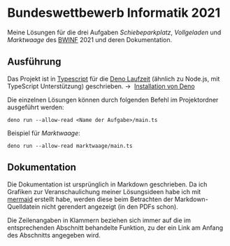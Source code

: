 # Bundeswettbewerb Informatik 2021

Meine Lösungen für die drei Aufgaben _Schiebeparkplatz_, _Vollgeladen_ und _Marktwaage_ des [BWINF](https://bwinf.de/) 2021 und deren Dokumentation.

## Ausführung

Das Projekt ist in [Typescript](https://www.typescriptlang.org/) für die [Deno Laufzeit](https://deno.land/) (ähnlich zu Node.js, mit TypeScript Unterstützung) geschrieben. &rarr;  [Installation von Deno](https://deno.land/#installation)

Die einzelnen Lösungen können durch folgenden Befehl im Projektordner ausgeführt werden:

```
deno run --allow-read <Name der Aufgabe>/main.ts
```

Beispiel für _Marktwaage_:

```
deno run --allow-read marktwaage/main.ts
```

## Dokumentation

Die Dokumentation ist ursprünglich in Markdown geschrieben. Da ich Grafiken zur Veranschaulichung meiner Lösungsideen habe ich mit [mermaid](https://mermaid-js.github.io/mermaid/#/) erstellt habe, werden diese beim Betrachten der Markdown-Quelldatein nicht gerendert angezeigt (in den PDFs schon).

Die Zeilenangaben in Klammern beziehen sich immer auf die im entsprechenden Abschnitt behandelte Funktion, zu der ein Link am Anfang des Abschnitts angegeben wird.
